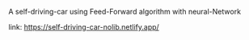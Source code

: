 A self-driving-car using Feed-Forward algorithm with neural-Network

link: https://self-driving-car-nolib.netlify.app/